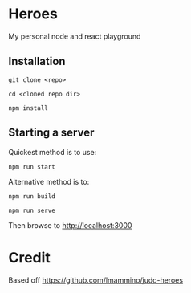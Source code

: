 # Heroes

My personal node and react playground

## Installation

```
git clone <repo>

cd <cloned repo dir>

npm install
```
## Starting a server

Quickest method is to use:

```
npm run start
```

Alternative method is to:

```
npm run build

npm run serve
```

Then browse to [http://localhost:3000](http://localhost:3000)

# Credit

Based off https://github.com/lmammino/judo-heroes